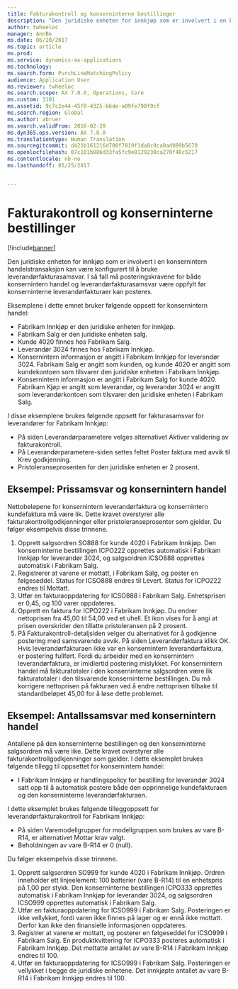 ```yaml
---
title: Fakturakontroll og konserninterne bestillinger
description: "Den juridiske enheten for innkjøp som er involvert i en konsernintern handelstransaksjon kan være konfigurert til å bruke leverandørfakturasamsvar. I så fall må posteringskravene for både konsernintern handel og leverandørfakturasamsvar være oppfylt før konserninterne leverandørfakturaer kan posteres."
author: twheeloc
manager: AnnBe
ms.date: 06/20/2017
ms.topic: article
ms.prod: 
ms.service: dynamics-ax-applications
ms.technology: 
ms.search.form: PurchLineMatchingPolicy
audience: Application User
ms.reviewer: twheeloc
ms.search.scope: AX 7.0.0, Operations, Core
ms.custom: 3101
ms.assetid: 9c7c2e44-45f8-4325-b6de-a09fe790f9cf
ms.search.region: Global
ms.author: abruer
ms.search.validFrom: 2016-02-28
ms.dyn365.ops.version: AX 7.0.0
ms.translationtype: Human Translation
ms.sourcegitcommit: d421b161216d700f7819f1da8c0ca8ad089b5670
ms.openlocfilehash: 07c101b886d33fa5fc9e8129230ca270f48c5217
ms.contentlocale: nb-no
ms.lasthandoff: 05/25/2017


---
```


# <a name="invoice-matching-and-intercompany-purchase-orders"></a>Fakturakontroll og konserninterne bestillinger

[!include[banner](../includes/banner.md)]


Den juridiske enheten for innkjøp som er involvert i en konsernintern handelstransaksjon kan være konfigurert til å bruke leverandørfakturasamsvar. I så fall må posteringskravene for både konsernintern handel og leverandørfakturasamsvar være oppfylt før konserninterne leverandørfakturaer kan posteres.

Eksemplene i dette emnet bruker følgende oppsett for konsernintern handel:
-   Fabrikam Innkjøp er den juridiske enheten for innkjøp.
-   Fabrikam Salg er den juridiske enheten salg.
-   Kunde 4020 finnes hos Fabrikam Salg.
-   Leverandør 3024 finnes hos Fabrikam Innkjøp.
-   Konsernintern informasjon er angitt i Fabrikam Innkjøp for leverandør 3024. Fabrikam Salg er angitt som kunden, og kunde 4020 er angitt som kundekontoen som tilsvarer den juridiske enheten i Fabrikam Innkjøp.
-   Konsernintern informasjon er angitt i Fabrikam Salg for kunde 4020. Fabrikam Kjøp er angitt som leverandør, og leverandør 3024 er angitt som leverandørkontoen som tilsvarer den juridiske enheten i Fabrikam Salg.

I disse eksemplene brukes følgende oppsett for fakturasamsvar for leverandører for Fabrikam Innkjøp:
-   På siden Leverandørparametere velges alternativet Aktiver validering av fakturakontroll.
-   På Leverandørparametere-siden settes feltet Poster faktura med avvik til Krev godkjenning.
-   Pristoleranseprosenten for den juridiske enheten er 2 prosent.

## <a name="example-price-matching-and-intercompany-trade"></a> Eksempel: Prissamsvar og konsernintern handel
Nettobeløpene for konsernintern leverandørfaktura og konsernintern kundefaktura må være lik. Dette kravet overstyrer alle fakturakontrollgodkjenninger eller pristoleranseprosenter som gjelder. Du følger eksempelvis disse trinnene.
1.  Opprett salgsordren SO888 for kunde 4020 i Fabrikam Innkjøp. Den konserninterne bestillingen ICPO222 opprettes automatisk i Fabrikam Innkjøp for leverandør 3024, og salgsordren ICSO888 opprettes automatisk i Fabrikam Salg.
2.  Registrerer at varene er mottatt, i Fabrikam Salg, og poster en følgeseddel. Status for ICSO888 endres til Levert. Status for ICPO222 endres til Mottatt.
3.  Utfør en fakturaoppdatering for ICSO888 i Fabrikam Salg. Enhetsprisen er 0,45, og 100 varer oppdateres.
4.  Opprett en faktura for ICPO222 i Fabrikam Innkjøp. Du endrer nettoprisen fra 45,00 til 54,00 ved et uhell. Et ikon vises for å angi at prisen overskrider den tillatte pristoleransen på 2 prosent.
5.  På Fakturakontroll-detaljsiden velger du alternativet for å godkjenne postering med samsvarende avvik. På siden Leverandørfaktura klikk OK. Hvis leverandørfakturaen ikke var en konsernintern leverandørfaktura, er postering fullført. Fordi du arbeider med en konsernintern leverandørfaktura, er imidlertid postering mislykket. For konsernintern handel må fakturatotaler i den konserninterne salgsordren være lik fakturatotaler i den tilsvarende konserninterne bestillingen. Du må korrigere nettoprisen på fakturaen ved å endre nettoprisen tilbake til standardbeløpet 45,00 for å løse dette problemet.

## <a name="example-quantity-matching-with-intercompany-trade"></a> Eksempel: Antallssamsvar med konsernintern handel
Antallene på den konserninterne bestillingen og den konserninterne salgsordren må være like. Dette kravet overstyrer alle fakturakontrollgodkjenninger som gjelder. I dette eksemplet brukes følgende tillegg til oppsettet for konsernintern handel:
-   I Fabrikam Innkjøp er handlingspolicy for bestilling for leverandør 3024 satt opp til å automatisk postere både den opprinnelige kundefakturaen og den konserninterne leverandørfakturaen.

I dette eksemplet brukes følgende tilleggoppsett for leverandørfakturakontroll for Fabrikam Innkjøp:
-   På siden Varemodellgrupper for modellgruppen som brukes av vare B-R14, er alternativet Mottar krav valgt.
-   Beholdningen av vare B-R14 er 0 (null).

Du følger eksempelvis disse trinnene.
1.  Opprett salgsordren SO999 for kunde 4020 i Fabrikam Innkjøp. Ordren inneholder ett linjeelement: 100 batterier (vare B-R14) til en enhetspris på 1,00 per stykk. Den konserninterne bestillingen ICPO333 opprettes automatisk i Fabrikam Innkjøp for leverandør 3024, og salgsordren ICSO999 opprettes automatisk i Fabrikam Salg.
2.  Utfør en fakturaoppdatering for ICSO999 i Fabrikam Salg. Posteringen er ikke vellykket, fordi varen ikke finnes på lager og er ennå ikke mottatt. Derfor kan ikke den finansielle informasjonen oppdateres.
3.  Registrer at varene er mottatt, og posterer en følgeseddel for ICSO999 i Fabrikam Salg. En produktkvittering for ICPO333 posteres automatisk i Fabrikam Innkjøp. Det mottatte antallet av vare B-R14 i Fabrikam Innkjøp endres til 100.
4.  Utfør en fakturaoppdatering for ICSO999 i Fabrikam Salg. Posteringen er vellykket i begge de juridiske enhetene. Det innkjøpte antallet av vare B-R14 i Fabrikam Innkjøp endres til 100. 






